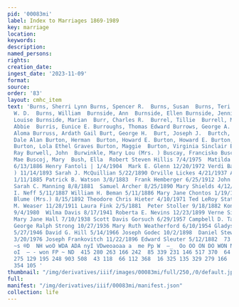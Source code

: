 ```yaml
---
pid: '00083mi'
label: Index to Marriages 1869-1989
key: marriage
location: 
keywords: 
description: 
named_persons: 
rights: 
creation_date: 
ingest_date: '2023-11-09'
format: 
source: 
order: '83'
layout: cmhc_item
text: 'Burns, Sherri Lynn Burns, Spencer R.  Burns, Susan  Burns, Teri L.  Burns,
  W. D.  Burns, William  Burnside, Ann  Burnside, Ellen Burnside, Jennie Burnside,
  Louise Burnside, Marian  Burr, Charles R.  Burrel, Tillie  Burrell, Michael Burrier,
  Abbie  Burris, Eunice E. Burroughs, Thomas Edward Burrows, George A. Burrows, Margo
  Aloma Burruss, Ardath Gail Burt, George H.  Burt, Joseph J.  Burtch, Rosa  Burton,
  Dale Alan Burton, Herman  Burton, Howard E. Burton, Howard E. Burton, Lawrence E.
  Burton, Lola Ethel Graves Burton, Maggie  Burton, Virginia Sinclair Burton, William
  Ray Burwell, John  Burwinkle, Mary Lou (Mrs. ) Buscay, Francisko Buschow, Donna
  Mae Buscoj, Mary  Bush, Ella  Robert Steven Hillis 7/4/1975  Matilda J. Hopkins
  6/13/1886 Henry Fantoli | 1/4/1904  Mark E. Glenn 12/20/1972 Verdi Barncastle (Mrs.
  ) 11/14/1893 Sarah J. McQuillian 5/22/1890 Orville Lickes 4/21/1937 Austin K. Fritz
  1/11/1885 Patrick B. Watson 3/8/1883  Frank Hemberger 6/25/1912 John L. Dunbar 3/13/1888
  Sarah C. Manning 8/8/1881  Samuel Archer 8/25/1890 Mary Shields 4/12/1893 William
  I. Neff 5/11/1887 William H. Beman 5/11/1886 Mary Jane Chontos 1/19/1944 Sadie E.
  Blume (Mrs.) 8/15/1892 Theodore Chris Hieter 4/10/1971 Ted LeRoy Staton 2/1/1980  Mary
  M. Weaser 11/28/1911 Laura Fink 2/5/1881  Peter Stoller 9/18/1882 Konnie Gayle Percival
  9/4/1980  Wilma Davis 8/17/1941 Roberta E. Nevins 12/23/1899 Verne Sinclair 12/31/1906
  Mary Jane Hall 7/10/1938 Scott Davis Gorsuch 6/29/1957 Campbell D. Taylor 1/10/1901
  George Ralph Strong 10/27/1936 Mary Ruth Weatherford 6/10/1954 Gladys C. Dade (Mrs.)
  5/27/1946 David G. Hill 5/14/1966 Joseph Godec 10/2/1898  Daniel Stewart Donley
  3/20/1976 Joseph Frankovitch 11/22/1896 Edward Sleuter 5/12/1882  73  14  rear -f>
  ~s ®D  NH woO WDA ADA nyI VDweoaoaa a  me Pp W  —_  Oo OO ON DO WON NN HO OW DW
  oI  — - won FP ~ ND  415 280 263 166 242  85 339 231 146 517 370  64 102 262 329
  275 129 195 248 903 508  43 118  66 112 368  16 325 135 329 279 166  29  23 486
  354 105 '
thumbnail: "/img/derivatives/iiif/images/00083mi/full/250,/0/default.jpg"
full: 
manifest: "/img/derivatives/iiif/00083mi/manifest.json"
collection: life
---
```

